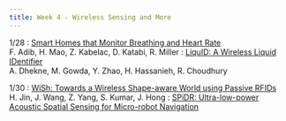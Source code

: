 ```yaml
---
title: Week 4 - Wireless Sensing and More
---
```



1/28
: [Smart Homes that Monitor Breathing and Heart Rate](https://witrack.csail.mit.edu/vitalradio/content/vitalradio-paper.pdf)<br /> F. Adib, H. Mao, Z. Kabelac, D. Katabi, R. Miller
: [LiquID: A Wireless Liquid IDentifier](https://dl.acm.org/doi/abs/10.1145/3210240.3210345)<br /> A. Dhekne, M. Gowda, Y. Zhao, H. Hassanieh, R. Choudhury

1/30
: [WiSh: Towards a Wireless Shape-aware World using Passive RFIDs](https://dl.acm.org/doi/abs/10.1145/3210240.3210328)<br /> H. Jin, J. Wang, Z. Yang, S. Kumar, J. Hong
: [SPiDR: Ultra-low-power Acoustic Spatial Sensing for Micro-robot Navigation]()<br />